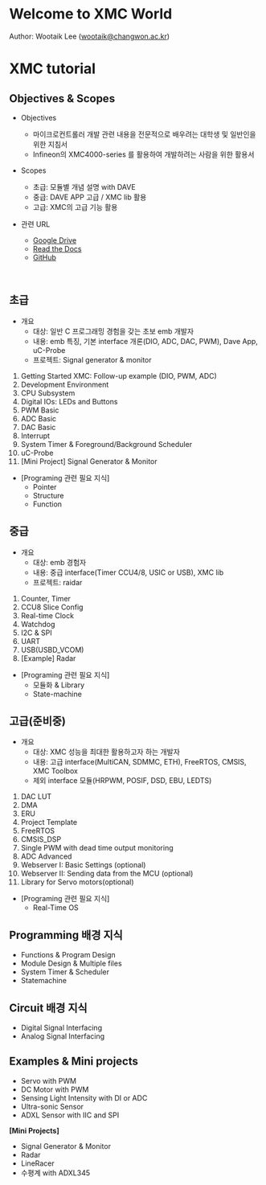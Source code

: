 # Welcome to XMC World

Author: Wootaik Lee (wootaik@changwon.ac.kr)  

# XMC tutorial

## Objectives & Scopes

* Objectives

  * 마이크로컨트롤러 개발 관련 내용을 전문적으로 배우려는 대학생 및 일반인을 위한 지침서
  * Infineon의 XMC4000-series 를 활용하여 개발하려는 사람을 위한 활용서​

* Scopes

  * 초급: 모듈별 개념 설명 with DAVE
  * 중급: DAVE APP 고급 / XMC lib 활용
  * 고급: XMC의 고급 기능 활용

* 관련 URL

  * [Google Drive](https://goo.gl/vkcuA1)
  * [Read the Docs](http://xmctutorial.readthedocs.io/ko/latest/)
  * [GitHub](https://github.com/realsosy/XmcTutorial)

  ​

## 초급

* 개요
  * 대상: 일반 C 프로그래밍 경험을 갖는 초보 emb 개발자
  * 내용: emb 특징, 기본 interface 개론(DIO, ADC, DAC, PWM), Dave App, uC-Probe
  * 프로젝트: Signal generator & monitor

1. Getting Started XMC: Follow-up example (DIO, PWM, ADC)  
2. Development Environment
3. CPU Subsystem
4. Digital IOs: LEDs and Buttons
5. PWM Basic
6. ADC Basic
7. DAC Basic
8. Interrupt
9. System Timer & Foreground/Background Scheduler
10. uC-Probe
11. [Mini Project] Signal Generator & Monitor

* [Programing 관련 필요 지식]
  * Pointer
  * Structure
  * Function

## 중급

* 개요
  * 대상: emb 경험자
  * 내용: 중급 interface(Timer CCU4/8, USIC or USB), XMC lib
  * 프로젝트: raidar

1. Counter, Timer
2. CCU8 Slice Config
3. Real-time Clock
4. Watchdog
5. I2C & SPI
6. UART
7. USB(USBD_VCOM)
8. [Example] Radar

* [Programing 관련 필요 지식]
  * 모듈화 & Library
  * State-machine

## 고급(준비중)

* 개요
  * 대상: XMC 성능을 최대한 활용하고자 하는 개발자
  * 내용: 고급 interface(MultiCAN, SDMMC, ETH), FreeRTOS, CMSIS, XMC Toolbox
  * 제외 interface 모듈(HRPWM, POSIF, DSD, EBU, LEDTS)

1. DAC LUT
2. DMA
3. ERU
4. Project Template
5. FreeRTOS
6. CMSIS_DSP
7. Single PWM with dead time output monitoring
8. ADC Advanced
9. Webserver I: Basic Settings (optional)
10. Webserver II: Sending data from the MCU (optional)
11. Library for Servo motors(optional)

* [Programing 관련 필요 지식]
  * Real-Time OS

## Programming 배경 지식

* Functions & Program Design
* Module Design & Multiple files
* System Timer & Scheduler
* Statemachine

## Circuit 배경 지식

* Digital Signal Interfacing 
* Analog Signal Interfacing

## Examples & Mini projects

* Servo with PWM
* DC Motor with PWM
* Sensing Light Intensity with DI or ADC
* Ultra-sonic Sensor
* ADXL Sensor with IIC and SPI

**[Mini Projects]**

* Signal Generator & Monitor
* Radar
* LineRacer
* 수평계 with ADXL345